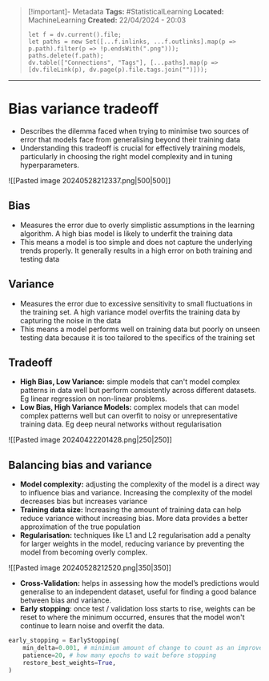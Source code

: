 > [!important]- Metadata
> **Tags:** #StatisticalLearning 
> **Located:** MachineLearning
> **Created:** 22/04/2024 - 20:03
> ```dataviewjs
> let f = dv.current().file;
> let paths = new Set([...f.inlinks, ...f.outlinks].map(p => p.path).filter(p => !p.endsWith(".png")));
> paths.delete(f.path);
> dv.table(["Connections", "Tags"], [...paths].map(p => [dv.fileLink(p), dv.page(p).file.tags.join("")]));
> ```

___
# Bias variance tradeoff
- Describes the dilemma faced when trying to minimise two sources of error that models face from generalising beyond their training data
- Understanding this tradeoff is crucial for effectively training models, particularly in choosing the right model complexity and in tuning hyperparameters.

![[Pasted image 20240528212337.png|500|500]]



## Bias
- Measures the error due to overly simplistic assumptions in the learning algorithm. A high bias model is likely to underfit the training data
- This means a model is too simple and does not capture the underlying trends properly. It generally results in a high error on both training and testing data

## Variance
- Measures the error due to excessive sensitivity to small fluctuations in the training set. A high variance model overfits the training data by capturing the noise in the data
- This means a model performs well on training data but poorly on unseen testing data because it is too tailored to the specifics of the training set


## Tradeoff
- **High Bias, Low Variance:** simple models that can't model complex patterns in data well but perform consistently across different datasets. Eg linear regression on non-linear problems.
- **Low Bias, High Variance Models:** complex models that can model complex patterns well but can overfit to noisy or unrepresentative training data. Eg deep neural networks without regularisation 

![[Pasted image 20240422201428.png|250|250]]
## Balancing bias and variance
- **Model complexity:** adjusting the complexity of the model is a direct way to influence bias and variance. Increasing the complexity of the model decreases bias but increases variance
- **Training data size:** Increasing the amount of training data can help reduce variance without increasing bias. More data provides a better approximation of the true population
- **Regularisation:** techniques like L1 and L2 regularisation add a penalty for larger weights in the model, reducing variance by preventing the model from becoming overly complex.

![[Pasted image 20240528212520.png|350|350]]

- **Cross-Validation:** helps in assessing how the model’s predictions would generalise to an independent dataset, useful for finding a good balance between bias and variance.
- **Early stopping**: once test / validation loss starts to rise, weights can be reset to where the minimum occurred, ensures that the model won't continue to learn noise and overfit the data.

```python
early_stopping = EarlyStopping(
    min_delta=0.001, # minimium amount of change to count as an improvement
    patience=20, # how many epochs to wait before stopping
    restore_best_weights=True,
)
```